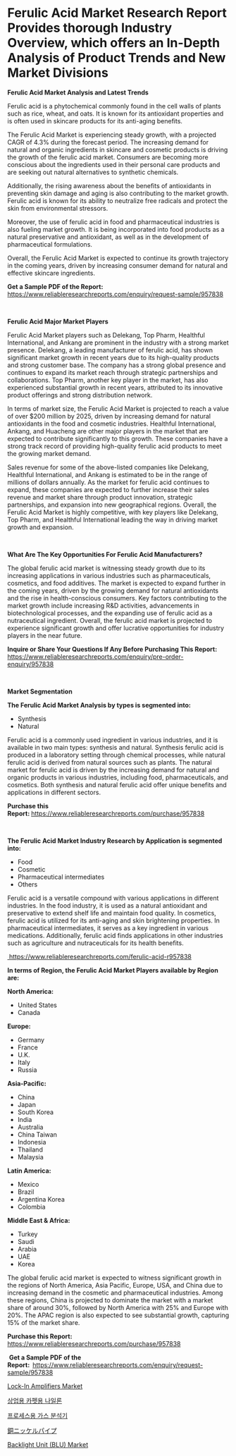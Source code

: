 <p><h1>Ferulic Acid Market Research Report Provides thorough Industry Overview, which offers an In-Depth Analysis of Product Trends and New Market Divisions</h1></p><p><strong>Ferulic Acid Market Analysis and Latest Trends</strong></p>
<p><p>Ferulic acid is a phytochemical commonly found in the cell walls of plants such as rice, wheat, and oats. It is known for its antioxidant properties and is often used in skincare products for its anti-aging benefits.</p><p>The Ferulic Acid Market is experiencing steady growth, with a projected CAGR of 4.3% during the forecast period. The increasing demand for natural and organic ingredients in skincare and cosmetic products is driving the growth of the ferulic acid market. Consumers are becoming more conscious about the ingredients used in their personal care products and are seeking out natural alternatives to synthetic chemicals.</p><p>Additionally, the rising awareness about the benefits of antioxidants in preventing skin damage and aging is also contributing to the market growth. Ferulic acid is known for its ability to neutralize free radicals and protect the skin from environmental stressors.</p><p>Moreover, the use of ferulic acid in food and pharmaceutical industries is also fueling market growth. It is being incorporated into food products as a natural preservative and antioxidant, as well as in the development of pharmaceutical formulations.</p><p>Overall, the Ferulic Acid Market is expected to continue its growth trajectory in the coming years, driven by increasing consumer demand for natural and effective skincare ingredients.</p></p>
<p><strong>Get a Sample PDF of the Report:&nbsp;</strong> <a href="https://www.reliableresearchreports.com/enquiry/request-sample/957838">https://www.reliableresearchreports.com/enquiry/request-sample/957838</a></p>
<p>&nbsp;</p>
<p><strong>Ferulic Acid Major Market Players</strong></p>
<p><p>Ferulic Acid Market players such as Delekang, Top Pharm, Healthful International, and Ankang are prominent in the industry with a strong market presence. Delekang, a leading manufacturer of ferulic acid, has shown significant market growth in recent years due to its high-quality products and strong customer base. The company has a strong global presence and continues to expand its market reach through strategic partnerships and collaborations. Top Pharm, another key player in the market, has also experienced substantial growth in recent years, attributed to its innovative product offerings and strong distribution network.</p><p>In terms of market size, the Ferulic Acid Market is projected to reach a value of over $200 million by 2025, driven by increasing demand for natural antioxidants in the food and cosmetic industries. Healthful International, Ankang, and Huacheng are other major players in the market that are expected to contribute significantly to this growth. These companies have a strong track record of providing high-quality ferulic acid products to meet the growing market demand.</p><p>Sales revenue for some of the above-listed companies like Delekang, Healthful International, and Ankang is estimated to be in the range of millions of dollars annually. As the market for ferulic acid continues to expand, these companies are expected to further increase their sales revenue and market share through product innovation, strategic partnerships, and expansion into new geographical regions. Overall, the Ferulic Acid Market is highly competitive, with key players like Delekang, Top Pharm, and Healthful International leading the way in driving market growth and expansion.</p></p>
<p>&nbsp;</p>
<p><strong>What Are The Key Opportunities For Ferulic Acid Manufacturers?</strong></p>
<p><p>The global ferulic acid market is witnessing steady growth due to its increasing applications in various industries such as pharmaceuticals, cosmetics, and food additives. The market is expected to expand further in the coming years, driven by the growing demand for natural antioxidants and the rise in health-conscious consumers. Key factors contributing to the market growth include increasing R&D activities, advancements in biotechnological processes, and the expanding use of ferulic acid as a nutraceutical ingredient. Overall, the ferulic acid market is projected to experience significant growth and offer lucrative opportunities for industry players in the near future.</p></p>
<p><strong>Inquire or Share Your Questions If Any Before Purchasing This Report:</strong> <a href="https://www.reliableresearchreports.com/enquiry/pre-order-enquiry/957838">https://www.reliableresearchreports.com/enquiry/pre-order-enquiry/957838</a></p>
<p>&nbsp;</p>
<p><strong>Market Segmentation</strong></p>
<p><strong>The Ferulic Acid Market Analysis by types is segmented into:</strong></p>
<p><ul><li>Synthesis</li><li>Natural</li></ul></p>
<p><p>Ferulic acid is a commonly used ingredient in various industries, and it is available in two main types: synthesis and natural. Synthesis ferulic acid is produced in a laboratory setting through chemical processes, while natural ferulic acid is derived from natural sources such as plants. The natural market for ferulic acid is driven by the increasing demand for natural and organic products in various industries, including food, pharmaceuticals, and cosmetics. Both synthesis and natural ferulic acid offer unique benefits and applications in different sectors.</p></p>
<p><strong>Purchase this Report:&nbsp;</strong><a href="https://www.reliableresearchreports.com/purchase/957838">https://www.reliableresearchreports.com/purchase/957838</a></p>
<p>&nbsp;</p>
<p><strong>The Ferulic Acid Market Industry Research by Application is segmented into:</strong></p>
<p><ul><li>Food</li><li>Cosmetic</li><li>Pharmaceutical intermediates</li><li>Others</li></ul></p>
<p><p>Ferulic acid is a versatile compound with various applications in different industries. In the food industry, it is used as a natural antioxidant and preservative to extend shelf life and maintain food quality. In cosmetics, ferulic acid is utilized for its anti-aging and skin brightening properties. In pharmaceutical intermediates, it serves as a key ingredient in various medications. Additionally, ferulic acid finds applications in other industries such as agriculture and nutraceuticals for its health benefits.</p></p>
<p><a href="https://www.reliableresearchreports.com/ferulic-acid-r957838">&nbsp;https://www.reliableresearchreports.com/ferulic-acid-r957838</a></p>
<p><strong>In terms of Region, the Ferulic Acid Market Players available by Region are:</strong></p>
<p>
    <p> <strong> North America: </strong>
        <ul>
            <li>United States</li>
            <li>Canada</li>
        </ul>
        </p> 
    <p> <strong> Europe: </strong>
        <ul>
            <li>Germany</li>
            <li>France</li>
            <li>U.K.</li>
            <li>Italy</li>
            <li>Russia</li>
        </ul>
        </p> 
    <p> <strong> Asia-Pacific: </strong>
        <ul>
            <li>China</li>
            <li>Japan</li>
            <li>South Korea</li>
            <li>India</li>
            <li>Australia</li>
            <li>China Taiwan</li>
            <li>Indonesia</li>
            <li>Thailand</li>
            <li>Malaysia</li>
        </ul>
        </p> 
    <p> <strong> Latin America: </strong>
        <ul>
            <li>Mexico</li>
            <li>Brazil</li>
            <li>Argentina Korea</li>
            <li>Colombia</li>
        </ul>
        </p> 
    <p> <strong> Middle East & Africa: </strong>
        <ul>
            <li>Turkey</li>
            <li>Saudi</li>
            <li>Arabia</li>
            <li>UAE</li>
            <li>Korea</li>
        </ul>
    </p>
    </p>
<p><p>The global ferulic acid market is expected to witness significant growth in the regions of North America, Asia Pacific, Europe, USA, and China due to increasing demand in the cosmetic and pharmaceutical industries. Among these regions, China is projected to dominate the market with a market share of around 30%, followed by North America with 25% and Europe with 20%. The APAC region is also expected to see substantial growth, capturing 15% of the market share.</p></p>
<p><strong>Purchase this Report: </strong><a href="https://www.reliableresearchreports.com/purchase/957838">https://www.reliableresearchreports.com/purchase/957838</a></p>
<p>&nbsp;<strong>Get a Sample PDF of the Report:&nbsp;&nbsp;</strong><a href="https://www.reliableresearchreports.com/enquiry/request-sample/957838">https://www.reliableresearchreports.com/enquiry/request-sample/957838</a></p>
<p><strong></strong></p>
<p><p><a href="https://github.com/josesg55/Market-Research-Report-List-3/blob/main/lock-in-amplifiers-market.md">Lock-In Amplifiers Market</a></p><p><a href="https://github.com/Maeennan456456/Market-Research-Report-List-2/blob/main/2071220160063.md">상업용 카펫용 나일론</a></p><p><a href="https://github.com/vsap75a286l/Market-Research-Report-List-2/blob/main/6540461160062.md">프로세스용 가스 분석기</a></p><p><a href="https://github.com/MacyOrn/Market-Research-Report-List-1/blob/main/9948341150144.md">銅ニッケルパイプ</a></p><p><a href="https://github.com/mancsybtousav/Market-Research-Report-List-3/blob/main/backlight-unit-blu-market.md">Backlight Unit (BLU) Market</a></p></p>